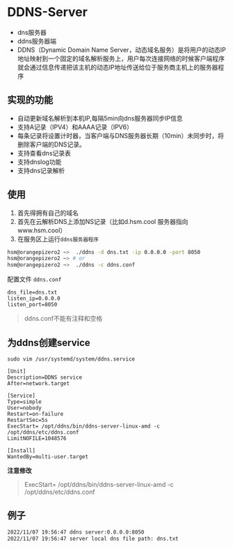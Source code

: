 # DDNS-Server
- dns服务器
- ddns服务器端
- DDNS（Dynamic Domain Name Server，动态域名服务）是将用户的动态IP地址映射到一个固定的域名解析服务上，用户每次连接网络的时候客户端程序就会通过信息传递把该主机的动态IP地址传送给位于服务商主机上的服务器程序
  
## 实现的功能

- 自动更新域名解析到本机IP,每隔5min向dns服务器同步IP信息
- 支持A记录（IPV4）和AAAA记录（IPV6）
- 每条记录将设置计时器，当客户端与DNS服务器长期（10min）未同步时，将删除客户端的DNS记录。
- 支持查看dns记录表
- 支持dnslog功能
- 支持dns记录解析

## 使用
1. 首先得拥有自己的域名
2. 首先在云解析DNS上添加NS记录（比如d.hsm.cool 服务器指向www.hsm.cool）
3. 在服务区上运行`ddns服务器程序` 
``` bash
hsm@orangepizero2 ~>  ./ddns -d dns.txt -ip 0.0.0.0 -port 8050 
hsm@orangepizero2 ~> # or
hsm@orangepizero2 ~>  ./ddns -c ddns.conf
```

配置文件 `ddns.conf`
```text
dns_file=dns.txt
listen_ip=0.0.0.0
listen_port=8050
```
>ddns.conf不能有注释和空格


## 为ddns创建service

`sudo vim /usr/systemd/system/ddns.service`
```text
[Unit]
Description=DDNS service
After=network.target

[Service]
Type=simple
User=nobody
Restart=on-failure
RestartSec=5s
ExecStart= /opt/ddns/bin/ddns-server-linux-amd -c /opt/ddns/etc/ddns.conf
LimitNOFILE=1048576

[Install]
WantedBy=multi-user.target
```
**注意修改**
> ExecStart= /opt/ddns/bin/ddns-server-linux-amd -c /opt/ddns/etc/ddns.conf


## 例子
``` bash
2022/11/07 19:56:47 ddns server:0.0.0.0:8050
2022/11/07 19:56:47 server local dns file path: dns.txt
```
